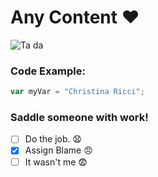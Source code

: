 # Any Content :heart:

![Ta da](https://sm.ign.com/t/ign_pt/cover/c/christina-/christina-ricci_bb7d.300.jpg)

### Code Example:
``` javascript
var myVar = "Christina Ricci";
```

### Saddle someone with work!
- [ ] Do the job. 😧
- [x] Assign Blame 😠
- [ ] It wasn't me 😨
